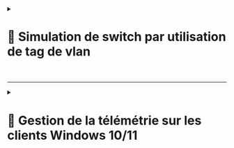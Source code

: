 <details>
<summary><h1>🎯 Simulation de switch par utilisation de tag de vlan<h1></summary>

---
``📑 Etape 1 : Cliquez sur "Interfaces"``
---
![PFSENSE1](https://github.com/user-attachments/assets/757b8746-e1e9-477e-a45d-4f7b523c60fa)
---
``📑 Etape 2 : Puis sur "Assignments"``
---
![PFSENSE 8](https://github.com/user-attachments/assets/39f1cc48-24eb-447e-9057-714610a8d9c1)
---
``📑 Etape 3 : Puis sur "VLANs"``
---
![PFSENSE 9](https://github.com/user-attachments/assets/615131f4-16b7-4770-8cb5-f9f3f12f3438)
---
``📑 Etape 4 : Cliquez sur "Add"``
---
![PFSENSE4](https://github.com/user-attachments/assets/daa0646e-6ce2-4ddd-937e-cd45d3540f2d)
---
``📑 Etape 5 : Choisir l'interface "emb2"``
---
![PFSENSE5](https://github.com/user-attachments/assets/81095162-e2df-4e3c-99a2-369d9725ca67)
---
``📑 Etape 6 : Renseignez le "VLAN Tag" et mettre une description (optionnelle) puis cliquer sur "Save"``
---
![PFSENSE6](https://github.com/user-attachments/assets/6aa0195a-feeb-4894-9196-aeccf0993e4b)
---
``📑 Etape 7 : Allez dans "Interface Assignments"``
---
![PFSENSE 1](https://github.com/user-attachments/assets/1146bf4d-81ed-460d-9ee6-b20f922e015b)
---
``📑 Etape 8 : Choisissez le "network ports" que vous venez de créer puis de cliquer sur "Add"``
---
![PFSENSE 2](https://github.com/user-attachments/assets/37faec32-3e25-4bd6-9111-9ab98e2b0d07)
---
``📑 Etape 9 : Cliquez sur "OPT12" pour configurer``
---
![PFSENSE 3](https://github.com/user-attachments/assets/02fdd156-933a-4381-bbbc-0412edc1ab17)
---
``📑 Etape 10 : Cochez la case "Enable interface" puis remplir la "Description" avec le nom de votre VLAN, sélectionner également l'IPv4``
---
![PFSENSE 4](https://github.com/user-attachments/assets/70a2f3ef-b61c-4012-8702-05682dfd91e9)
---
``📑 Etape 11 : Remplir l'adresse "IPv4" correspondante puis préciser le "CIDR" et cliquer sur "Save"``
---
![PFSENSE11](https://github.com/user-attachments/assets/d7d5acd1-197d-45ac-a225-22c1943147e9)
---
``📑 Etape 12 : Appliquer les changements en cliquant sur "Apply Changes"``
---
![PFSENSE 6](https://github.com/user-attachments/assets/06f0d232-aa7f-43bb-ba6b-e984d0efc27b)
---
``📑 Etape 13 : Bravo tout est bon ! 👏``
---
![PFSENSE 7](https://github.com/user-attachments/assets/9249d161-d793-4cfb-b4c4-c3bc4ca96bc3)
---
</details>

---

<details>
<summary><h1>🎯 Gestion de la télémétrie sur les clients Windows 10/11<h1></summary>

---
``📑 Script pour la gestion de télémétrie``
---
![SCRIPT1](https://github.com/user-attachments/assets/e8361921-919f-450a-a283-675a61aef27c)
![SCRIPT2](https://github.com/user-attachments/assets/266e8128-ea58-4368-8e67-d1149f189686)
---
</details>
